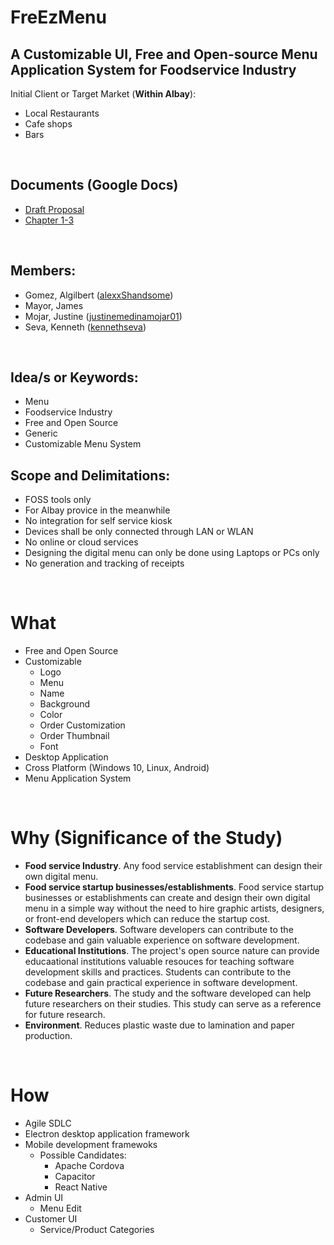 # FreEzMenu
## A Customizable UI, Free and Open-source Menu Application System for Foodservice Industry
Initial Client or Target Market (**Within Albay**):
* Local Restaurants
* Cafe shops
* Bars

<br>

## Documents (Google Docs)
* [Draft Proposal](https://docs.google.com/document/d/1bcWLtB48ArufUy17uFiYptRV_mNLCcvPdWxIZq7_ODg/edit)
* [Chapter 1-3](https://docs.google.com/document/d/1CyBjLKHEu7aeKQseCP-78buyEQsO7A2Cv2dc6O0QlFk/edit)

<br>

## Members:
* Gomez, Algilbert ([alexxShandsome](https://github.com/alexxShandsome))
* Mayor, James
* Mojar, Justine ([justinemedinamojar01](https://github.com/justinemedinamojar01))
* Seva, Kenneth ([kennethseva](https://github.com/kennethseva))

<br>

## Idea/s or Keywords:
* Menu
* Foodservice Industry
* Free and Open Source
* Generic
* Customizable Menu System

## Scope and Delimitations:
* FOSS tools only
* For Albay provice in the meanwhile
* No integration for self service kiosk
* Devices shall be only connected through LAN or WLAN
* No online or cloud services
* Designing the digital menu can only be done using Laptops or PCs only
* No generation and tracking of receipts

<br>

# What
- Free and Open Source
- Customizable
   + Logo
   + Menu
   + Name
   + Background
   + Color
   + Order Customization
   + Order Thumbnail
   + Font
- Desktop Application
- Cross Platform (Windows 10, Linux, Android)
- Menu Application System

<br>

# Why (Significance of the Study)
* **Food service Industry**. Any food service establishment can design their own digital
   menu.
* **Food service startup businesses/establishments**. Food service startup businesses or
   establishments can create and design their own digital menu in a simple way without the
   need to hire graphic artists, designers, or front-end developers which can reduce the
   startup cost.
* **Software Developers**. Software developers can contribute to the codebase and gain
   valuable experience on software development.
* **Educational Institutions**. The project's open source nature can provide educaational
   institutions valuable resouces for teaching software development skills and practices.
   Students can contribute to the codebase and gain practical experience in software
   development.
* **Future Researchers**. The study and the software developed can help future researchers
   on their studies. This study can serve as a reference for future research.
* **Environment**. Reduces plastic waste due to lamination and paper production.

<br>

# How
- Agile SDLC
- Electron desktop application framework
- Mobile development framewoks
   + Possible Candidates:
      * Apache Cordova
      * Capacitor
      * React Native
- Admin UI
   + Menu Edit
- Customer UI
   + Service/Product Categories


